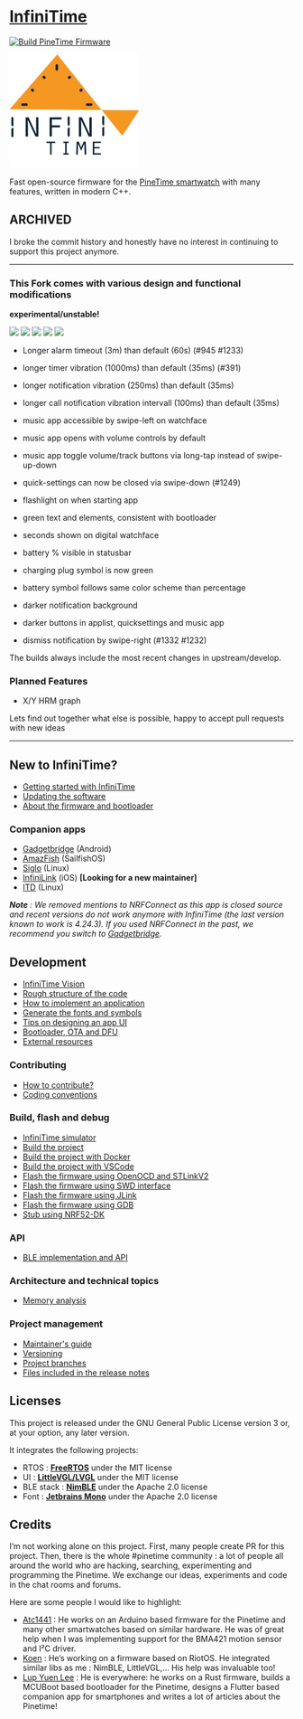 # [InfiniTime](https://github.com/InfiniTimeOrg/InfiniTime)

[![Build PineTime Firmware](https://github.com/InfiniTimeOrg/InfiniTime/workflows/Build%20PineTime%20Firmware/badge.svg?branch=master)](https://github.com/InfiniTimeOrg/InfiniTime/actions)

![InfiniTime logo](doc/logo/infinitime-logo-small.jpg "InfiniTime Logo")


Fast open-source firmware for the [PineTime smartwatch](https://www.pine64.org/pinetime/) with many features, written in modern C++.

## ARCHIVED

I broke the commit history and honestly have no interest in continuing to support this project anymore. 


-----

### This Fork comes with various design and functional modifications  ###

**experimental/unstable!**


<p float="left">
	<img src="https://user-images.githubusercontent.com/54219098/184215790-faa65165-49b2-4cf9-bbf2-74258f948ea9.png" width="250" />
	<img src="https://user-images.githubusercontent.com/54219098/184216721-d985b088-556a-4fa6-b83b-39a8d39971fb.png" width="250" />
	<img src="https://user-images.githubusercontent.com/54219098/182631252-78a7a2e8-2e81-4b8a-8023-9e99a3bd1534.png" width="250" />
	<img src="https://user-images.githubusercontent.com/54219098/182631362-7685901b-c475-4920-9a2e-4ba873bfdcf8.png" width="250" />
 <img src="https://user-images.githubusercontent.com/54219098/184218780-0264b8b1-f674-49f9-b3e9-378813fecc26.png" width="250" />
</p>


- Longer alarm timeout (3m) than default (60s) (#945 #1233)
- longer timer vibration (1000ms) than default (35ms) (#391)
- longer notification vibration (250ms) than default (35ms)
- longer call notification vibration intervall (100ms) than default (35ms)
- music app accessible by swipe-left on watchface
- music app opens with volume controls by default
- music app toggle volume/track buttons via long-tap instead of swipe-up-down 
- quick-settings can now be closed via swipe-down (#1249)
- flashlight on when starting app

- green text and elements, consistent with bootloader
- seconds shown on digital watchface
- battery % visible in statusbar
- charging plug symbol is now green
- battery symbol follows same color scheme than percentage
- darker notification background
- darker buttons in applist, quicksettings and music app
- dismiss notification by swipe-right (#1332 #1232)

The builds always include the most recent changes in upstream/develop.



### Planned Features ###

- X/Y HRM graph


Lets find out together what else is possible, happy to accept pull requests with new ideas


-----

## New to InfiniTime?

- [Getting started with InfiniTime](doc/gettingStarted/gettingStarted-1.0.md)
- [Updating the software](doc/gettingStarted/updating-software.md)
- [About the firmware and bootloader](doc/gettingStarted/about-software.md)

### Companion apps

- [Gadgetbridge](https://gadgetbridge.org/) (Android)
- [AmazFish](https://openrepos.net/content/piggz/amazfish/) (SailfishOS)
- [Siglo](https://github.com/alexr4535/siglo) (Linux)
- [InfiniLink](https://github.com/InfiniTimeOrg/InfiniLink) (iOS) **[Looking for a new maintainer]**
- [ITD](https://gitea.arsenm.dev/Arsen6331/itd) (Linux)

***Note** : We removed mentions to NRFConnect as this app is closed source and recent versions do not work anymore with InfiniTime (the last version known to work is 4.24.3). If you used NRFConnect in the past, we recommend you switch to [Gadgetbridge](https://gadgetbridge.org/).*

## Development

- [InfiniTime Vision](doc/InfiniTimeVision.md)
- [Rough structure of the code](doc/code/Intro.md)
- [How to implement an application](doc/code/Apps.md)
- [Generate the fonts and symbols](src/displayapp/fonts/README.md)
- [Tips on designing an app UI](doc/ui_guidelines.md)
- [Bootloader, OTA and DFU](bootloader/README.md)
- [External resources](doc/ExternalResources.md)

### Contributing

- [How to contribute?](doc/contribute.md)
- [Coding conventions](doc/coding-convention.md)

### Build, flash and debug

- [InfiniTime simulator](https://github.com/InfiniTimeOrg/InfiniSim)
- [Build the project](doc/buildAndProgram.md)
- [Build the project with Docker](doc/buildWithDocker.md)
- [Build the project with VSCode](doc/buildWithVScode.md)
- [Flash the firmware using OpenOCD and STLinkV2](doc/openOCD.md)
- [Flash the firmware using SWD interface](doc/SWD.md)
- [Flash the firmware using JLink](doc/jlink.md)
- [Flash the firmware using GDB](doc/gdb.md)
- [Stub using NRF52-DK](doc/PinetimeStubWithNrf52DK.md)

### API

- [BLE implementation and API](doc/ble.md)

### Architecture and technical topics

- [Memory analysis](doc/MemoryAnalysis.md)

### Project management

- [Maintainer's guide](doc/maintainer-guide.md)
- [Versioning](doc/versioning.md)
- [Project branches](doc/branches.md)
- [Files included in the release notes](doc/filesInReleaseNotes.md)

## Licenses

This project is released under the GNU General Public License version 3 or, at your option, any later version.

It integrates the following projects:

- RTOS : **[FreeRTOS](https://freertos.org)** under the MIT license
- UI : **[LittleVGL/LVGL](https://lvgl.io/)** under the MIT license
- BLE stack : **[NimBLE](https://github.com/apache/mynewt-nimble)** under the Apache 2.0 license
- Font : **[Jetbrains Mono](https://www.jetbrains.com/fr-fr/lp/mono/)** under the Apache 2.0 license

## Credits

I’m not working alone on this project. First, many people create PR for this project. Then, there is the whole #pinetime community : a lot of people all around the world who are hacking, searching, experimenting and programming the Pinetime. We exchange our ideas, experiments and code in the chat rooms and forums.

Here are some people I would like to highlight:

- [Atc1441](https://github.com/atc1441/) : He works on an Arduino based firmware for the Pinetime and many other smartwatches based on similar hardware. He was of great help when I was implementing support for the BMA421 motion sensor and I²C driver.
- [Koen](https://github.com/bosmoment) : He’s working on a firmware based on RiotOS. He integrated similar libs as me : NimBLE, LittleVGL,… His help was invaluable too!
- [Lup Yuen Lee](https://github.com/lupyuen) : He is everywhere: he works on a Rust firmware, builds a MCUBoot based bootloader for the Pinetime, designs a Flutter based companion app for smartphones and writes a lot of articles about the Pinetime!
